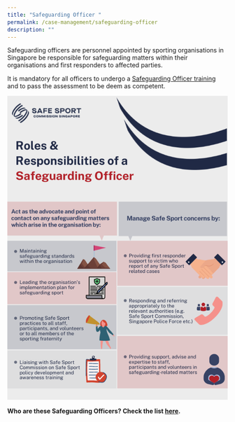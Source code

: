 ```yaml
---
title: "Safeguarding Officer "
permalink: /case-management/safeguarding-officer
description: ""
---
```

Safeguarding officers are personnel appointed by sporting organisations in Singapore be responsible for safeguarding matters within their organisations and first responders to affected parties.

It is mandatory for all officers to undergo a [Safeguarding Officer training](/training-and-education/so-training) and to pass the assessment to be deem as competent. 

![Alt text for image on Isomer site](/images/Safeguarding%20Officer%20Poster.png)


**Who are these Safeguarding Officers? Check the list [here](/files/List%20of%20Safeguarding%20Officers%20Updated%20as%20of%208%20Nov%2021.pdf).**
